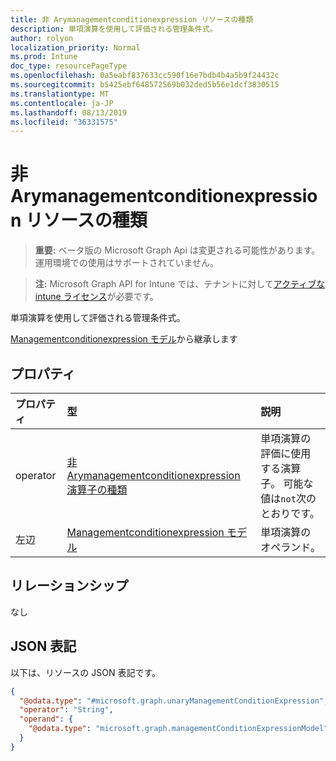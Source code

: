```yaml
---
title: 非 Arymanagementconditionexpression リソースの種類
description: 単項演算を使用して評価される管理条件式。
author: rolyon
localization_priority: Normal
ms.prod: Intune
doc_type: resourcePageType
ms.openlocfilehash: 0a5eabf837633cc590f16e7bdb4b4a5b9f24432c
ms.sourcegitcommit: b5425ebf648572569b032ded5b56e1dcf3830515
ms.translationtype: MT
ms.contentlocale: ja-JP
ms.lasthandoff: 08/13/2019
ms.locfileid: "36331575"
---
```

# <a name="unarymanagementconditionexpression-resource-type"></a>非 Arymanagementconditionexpression リソースの種類

> **重要:** ベータ版の Microsoft Graph Api は変更される可能性があります。運用環境での使用はサポートされていません。

> **注:** Microsoft Graph API for Intune では、テナントに対して[アクティブな intune ライセンス](https://go.microsoft.com/fwlink/?linkid=839381)が必要です。

単項演算を使用して評価される管理条件式。


[Managementconditionexpression モデル](../resources/intune-fencing-managementconditionexpressionmodel.md)から継承します

## <a name="properties"></a>プロパティ
|プロパティ|型|説明|
|:---|:---|:---|
|operator|[非 Arymanagementconditionexpression 演算子の種類](../resources/intune-fencing-unarymanagementconditionexpressionoperatortype.md)|単項演算の評価に使用する演算子。 可能な値は`not`次のとおりです。|
|左辺|[Managementconditionexpression モデル](../resources/intune-fencing-managementconditionexpressionmodel.md)|単項演算のオペランド。|

## <a name="relationships"></a>リレーションシップ
なし

## <a name="json-representation"></a>JSON 表記
以下は、リソースの JSON 表記です。
<!-- {
  "blockType": "resource",
  "@odata.type": "microsoft.graph.unaryManagementConditionExpression"
}
-->
``` json
{
  "@odata.type": "#microsoft.graph.unaryManagementConditionExpression",
  "operator": "String",
  "operand": {
    "@odata.type": "microsoft.graph.managementConditionExpressionModel"
  }
}
```



